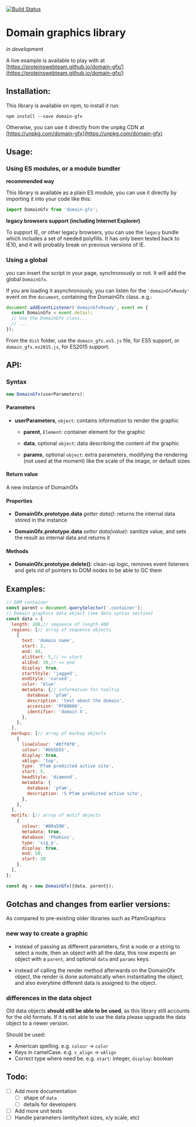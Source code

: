 [![Build Status](https://travis-ci.org/ProteinsWebTeam/interpro7-client.svg?branch=master)](https://travis-ci.org/ProteinsWebTeam/interpro7-client)

# Domain graphics library

_in development_

A live example is available to play with at
[https://proteinswebteam.github.io/domain-gfx/](https://proteinswebteam.github.io/domain-gfx/)

## Installation:

This library is available on npm, to install it run:

`npm install --save domain-gfx`

Otherwise, you can use it directly from the unpkg CDN at
[https://unpkg.com/domain-gfx](https://unpkg.com/domain-gfx)

## Usage:

### Using ES modules, or a module bundler

**recommended way**

This library is available as a plain ES module, you can use it directly by
importing it into your code like this:

```js
import DomainGfx from 'domain-gfx';
```

**legacy browsers support (including Internet Explorer)**

To support IE, or other legacy browsers, you can use the `legacy` bundle which
includes a set of needed polyfills. It has only been tested back to IE10, and it
will probably break on previous versions of IE.

### Using a global

you can insert the script in your page, synchronously or not. It will add the
global `DomainGfx`.

If you are loading it asynchronously, you can listen for the `'domainGfxReady'`
event on the `document`, containing the DomainGfx class. e.g.:

```js
document.addEventListener('domainGfxReady', event => {
  const DomainGfx = event.detail;
  // Use the DomainGfx class...
  // ...
});
```

From the `dist` folder, use the `domain_gfx.es5.js` file, for ES5 support, or
`domain_gfx.es2015.js`, for ES2015 support.

## API:

### Syntax

```js
new DomainGfx(userParameters);
```

#### Parameters

* **userParameters**, `object`: contains information to render the graphic

  * **parent**, `Element`: container element for the graphic

  * **data**, optional `object`: data describing the content of the graphic

  * **params**, optional `object`: extra parameters, modifying the rendering
    (not used at the moment) like the scale of the image, or default sizes

#### Return value

A new instance of DomainGfx

#### Properties

* **DomainGfx.prototype.data** _getter data()_: returns the internal data stored
  in the instance

* **DomainGfx.prototype.data** _setter data(value)_: sanitize value, and sets
  the result as internal data and returns it

#### Methods

* **DomainGfx.prototype.delete()**: clean-up logic, removes event listeners and
  gets rid of pointers to DOM nodes to be able to GC them

## Examples:

```js
// DOM container
const parent = document.querySelector('.container');
// Domain graphics data object (see data syntax section)
const data = {
  length: 100,// sequence of length 400
  regions: [// array of sequence objects
    {
      text: 'domain name',
      start: 2,
      end: 40,
      aliStart: 5,// >= start
      aliEnd: 30,// <= end
      display: true,
      startStyle: 'jagged',
      endStyle: 'curved',
      color: 'blue'
      metadata: {// information for tooltip
        database: 'pfam',
        description: 'text about the domain',
        accession: 'PF00000',
        identifier: 'domain X',
      },
    },
  ],
  markups: [// array of markup objects
    {
      lineColour: '#0ff0f0',
      colour: '#bb5b55',
      display: true,
      vAlign: 'top',
      type: 'Pfam predicted active site',
      start: 5,
      headStyle: 'diamond',
      metadata: {
        database: 'pfam',
        description: 'S Pfam predicted active site',
      },
    },
  ],
  motifs: [// array of motif objects
    {
      colour: '#00a500',
      metadata: true,
      database: 'Phobius',
      type: 'sig_p',
      display: true,
      end: 50,
      start: 30
    },
  ],
};

const dg = new DomainGfx({data, parent});
```

## Gotchas and changes from earlier versions:

As compared to pre-existing older libraries such as PfamGraphics

### new way to create a graphic

* instead of passing as different parameters, first a node or a string to select
  a node, then an object with all the data, this now expects an object with a
  `parent`, and optional `data` and `params` keys.

* instead of calling the render method afterwards on the DomainGfx object, the
  render is done automatically when instantiating the object, and also everytime
  different data is assigned to the object.

### differences in the data object

Old data objects **should still be able to be used**, as this library still
accounts for the old formats. If it is not able to use the data please upgrade
the data object to a newer version.

Should be used:

* American spelling. e.g. `colour` -> `color`
* Keys in camelCase. e.g. `v_align` -> `vAlign`
* Correct type where need be. e.g. `start`: integer, `display`: boolean

## Todo:

* [ ] Add more documentation
  * [ ] shape of `data`
  * [ ] details for developers
* [ ] Add more unit tests
* [ ] Handle parameters (entity/text sizes, x/y scale, etc)
